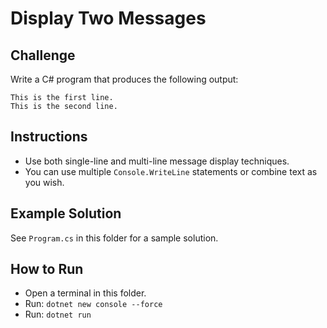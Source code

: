 # Display Two Messages

## Challenge
Write a C# program that produces the following output:

```
This is the first line.
This is the second line.
```

## Instructions
- Use both single-line and multi-line message display techniques.
- You can use multiple `Console.WriteLine` statements or combine text as you wish.

## Example Solution
See `Program.cs` in this folder for a sample solution.

## How to Run
- Open a terminal in this folder.
- Run: `dotnet new console --force`
- Run: `dotnet run`
